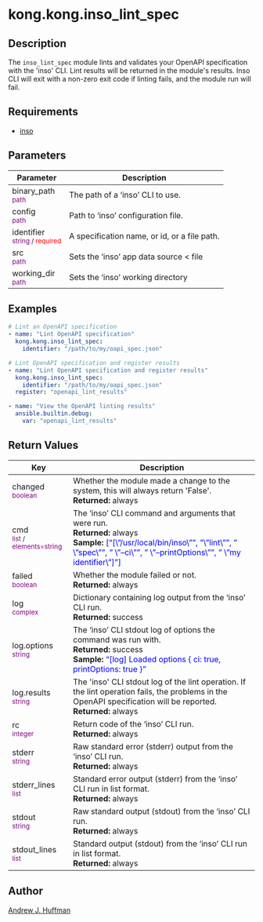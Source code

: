 # kong.kong.inso_lint_spec


## Description

The `inso_lint_spec` module lints and validates your OpenAPI specification with the 'inso' CLI.  Lint results will be returned in the module's results.  Inso CLI will exit with a non-zero exit code if linting fails, and the module run will fail.


## Requirements

* [inso](https://docs.insomnia.rest/inso-cli/install)


## Parameters

| Parameter | Description |
| --- | --- |
| binary_path </br><sub><span style="color:purple">path</span></sub> | The path of a ‘inso’ CLI to use. |
| config </br><sub><span style="color:purple">path</span></sub> | Path to ‘inso’ configuration file. |
| identifier </br><sub><span style="color:purple">string</span> / <span style="color:red">required</span></sub> | A specification name, or id, or a file path. |
| src </br><sub><span style="color:purple">path</span></sub> | Sets the ‘inso’ app data source < file | dir > |
| working_dir </br><sub><span style="color:purple">path</span></sub> | Sets the ‘inso’ working directory |


## Examples

```yaml
# Lint an OpenAPI specification
- name: "Lint OpenAPI specification"
  kong.kong.inso_lint_spec:
    identifier: "/path/to/my/oapi_spec.json"

# Lint OpenAPI specification and register results
- name: "Lint OpenAPI specification and register results"
  kong.kong.inso_lint_spec:
    identifier: "/path/to/my/oapi_spec.json"
  register: "openapi_lint_results"

- name: "View the OpenAPI linting results"
  ansible.builtin.debug:
    var: "openapi_lint_results"
```

## Return Values

| Key | Description |
| --- | --- |
|changed</br><sub><span style="color:purple">boolean</span></sub>|Whether the module made a change to the system, this will always return 'False'.</br>**Returned:** always|
|cmd</br><sub><span style="color:purple">list</span> / <span style="color:purple">elements=string</span></span></sub>|The ‘inso’ CLI command and arguments that were run.</br>**Returned:** always</br>**Sample:** <span style="color:blue">[“[\”/usr/local/bin/inso\””, ”\”lint\””, ” \”spec\””, ” \”–ci\””, ” \”–printOptions\””, ” \”my identifier\”]”]</span>|
|failed</br><sub><span style="color:purple">boolean</span></sub>|Whether the module failed or not.</br>**Returned:** always|
|log</br><sub><span style="color:purple">complex</span></sub>|Dictionary containing log output from the ‘inso’ CLI run.</br>**Returned:** success|
|log.options</br><sub><span style="color:purple">string</span></sub>|The ‘inso’ CLI stdout log of options the command was run with.</br>**Returned:** success</br>**Sample:** <span style="color:blue">“[log] Loaded options { ci: true, printOptions: true }”</span>|
|log.results</br><sub><span style="color:purple">string</span></sub>|The 'inso' CLI stdout log of the lint operation.  If the lint operation fails, the problems in the OpenAPI specification will be reported.</br>**Returned:** always|
|rc</br><sub><span style="color:purple">integer</span></sub>|Return code of the ‘inso’ CLI run.</br>**Returned:** always|
|stderr</br><sub><span style="color:purple">string</span></sub>|Raw standard error (stderr) output from the ‘inso’ CLI run.</br>**Returned:** always|
|stderr_lines</br><sub><span style="color:purple">list</span></sub>|Standard error output (stderr) from the ‘inso’ CLI run in list format.</br>**Returned:** always|
|stdout</br><sub><span style="color:purple">string</span></sub>|Raw standard output (stdout) from the ‘inso’ CLI run.</br>**Returned:** always|
|stdout_lines</br><sub><span style="color:purple">list</span></sub>|Standard output (stdout) from the ‘inso’ CLI run in list format.</br>**Returned:** always|


## Author

[Andrew J. Huffman](https://github.com/ahuffman)